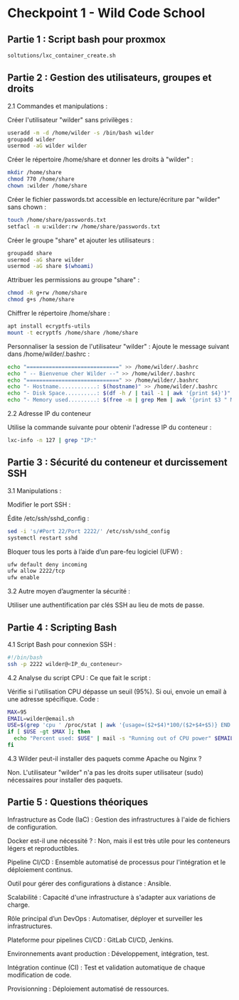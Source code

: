 # Checkpoint 1 - Wild Code School

## Partie 1 : Script bash pour proxmox

```bash
soltutions/lxc_container_create.sh
```

## Partie 2 : Gestion des utilisateurs, groupes et droits
2.1 Commandes et manipulations :

Créer l'utilisateur "wilder" sans privilèges :

```bash
useradd -m -d /home/wilder -s /bin/bash wilder
groupadd wilder
usermod -aG wilder wilder
```

Créer le répertoire /home/share et donner les droits à "wilder" :

```bash
mkdir /home/share
chmod 770 /home/share
chown :wilder /home/share
```

Créer le fichier passwords.txt accessible en lecture/écriture par "wilder" sans chown :

```bash
touch /home/share/passwords.txt
setfacl -m u:wilder:rw /home/share/passwords.txt
```

Créer le groupe "share" et ajouter les utilisateurs :

```bash
groupadd share
usermod -aG share wilder
usermod -aG share $(whoami)
```

Attribuer les permissions au groupe "share" :

```bash
chmod -R g+rw /home/share
chmod g+s /home/share
```

Chiffrer le répertoire /home/share :

```bash
apt install ecryptfs-utils
mount -t ecryptfs /home/share /home/share
```

Personnaliser la session de l'utilisateur "wilder" : Ajoute le message suivant dans /home/wilder/.bashrc :

```bash
echo "=============================" >> /home/wilder/.bashrc
echo " -- Bienvenue cher Wilder --" >> /home/wilder/.bashrc
echo "=============================" >> /home/wilder/.bashrc
echo "- Hostname............: $(hostname)" >> /home/wilder/.bashrc
echo "- Disk Space..........: $(df -h / | tail -1 | awk '{print $4}')" >> /home/wilder/.bashrc
echo "- Memory used.........: $(free -m | grep Mem | awk '{print $3 " MB"}')" >> /home/wilder/.bashrc
```

2.2 Adresse IP du conteneur

Utilise la commande suivante pour obtenir l'adresse IP du conteneur :
```bash
lxc-info -n 127 | grep "IP:"
```

## Partie 3 : Sécurité du conteneur et durcissement SSH
3.1 Manipulations :

Modifier le port SSH :

Édite /etc/ssh/sshd_config :
```bash
sed -i 's/#Port 22/Port 2222/' /etc/ssh/sshd_config
systemctl restart sshd
```

Bloquer tous les ports à l’aide d’un pare-feu logiciel (UFW) :

```bash
ufw default deny incoming
ufw allow 2222/tcp
ufw enable
```

3.2 Autre moyen d’augmenter la sécurité :

Utiliser une authentification par clés SSH au lieu de mots de passe.
## Partie 4 : Scripting Bash
4.1 Script Bash pour connexion SSH :
```bash
#!/bin/bash
ssh -p 2222 wilder@<IP_du_conteneur>
```

4.2 Analyse du script CPU :
Ce que fait le script :

Vérifie si l'utilisation CPU dépasse un seuil (95%).
Si oui, envoie un email à une adresse spécifique.
Code :

```bash
MAX=95
EMAIL=wilder@email.sh
USE=$(grep 'cpu ' /proc/stat | awk '{usage=($2+$4)*100/($2+$4+$5)} END {print usage ""}')
if [ $USE -gt $MAX ]; then
  echo "Percent used: $USE" | mail -s "Running out of CPU power" $EMAIL
fi
```

4.3 Wilder peut-il installer des paquets comme Apache ou Nginx ?

Non. L'utilisateur "wilder" n'a pas les droits super utilisateur (sudo) nécessaires pour installer des paquets.

## Partie 5 : Questions théoriques

Infrastructure as Code (IaC) : Gestion des infrastructures à l'aide de fichiers de configuration.

Docker est-il une nécessité ? : Non, mais il est très utile pour les conteneurs légers et reproductibles.

Pipeline CI/CD : Ensemble automatisé de processus pour l'intégration et le déploiement continus.

Outil pour gérer des configurations à distance : Ansible.

Scalabilité : Capacité d'une infrastructure à s'adapter aux variations de charge.

Rôle principal d’un DevOps : Automatiser, déployer et surveiller les infrastructures.

Plateforme pour pipelines CI/CD : GitLab CI/CD, Jenkins.

Environnements avant production : Développement, intégration, test.

Intégration continue (CI) : Test et validation automatique de chaque modification de code.

Provisionning : Déploiement automatisé de ressources.


